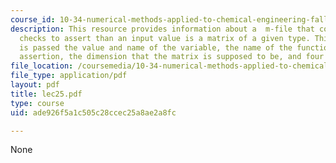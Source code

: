 ```yaml
---
course_id: 10-34-numerical-methods-applied-to-chemical-engineering-fall-2005
description: This resource provides information about a  m-file that contains logical
  checks to assert than an input value is a matrix of a given type. This function
  is passed the value and name of the variable, the name of the function making the
  assertion, the dimension that the matrix is supposed to be, and four integer flags.
file_location: /coursemedia/10-34-numerical-methods-applied-to-chemical-engineering-fall-2005/ade926f5a1c505c28ccec25a8ae2a8fc_lec25.pdf
file_type: application/pdf
layout: pdf
title: lec25.pdf
type: course
uid: ade926f5a1c505c28ccec25a8ae2a8fc

---
```

None